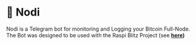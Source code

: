 # 🤖 Nodi
Nodi is a Telegram bot for monitoring and Logging your Bitcoin Full-Node. The Bot was designed to be used with the Raspi Blitz Project (see <a href="https://github.com/raspiblitz/raspiblitz"><b>here<b></a>)
